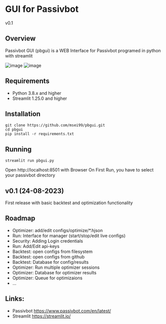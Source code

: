 # GUI for Passivbot

v0.1

## Overview
Passivbot GUI (pbgui) is a WEB Interface for Passivbot programed in python with streamlit

![image](https://github.com/msei99/pbgui/assets/70921110/965ce036-2e06-4eaf-9261-ca2d01a076d0)
![image](https://github.com/msei99/pbgui/assets/70921110/29a551b0-480c-4997-b22c-603e380669e3)

## Requirements
- Python 3.8.x and higher
- Streamlit 1.25.0 and higher

## Installation
```
git clone https://github.com/msei99/pbgui.git
cd pbgui
pip install -r requirements.txt
```
## Running
```
streamlit run pbgui.py
```
Open http://localhost:8501 with Browser
On First Run, you have to select your passivbot directory

## v0.1 (24-08-2023)
First release with basic backtest and optimization functionality

## Roadmap
- Optimizer: add/edit configs/optimize/*.hjson
- Run: Interface for manager (start/stop/edit live configs)
- Security: Adding Login credentials
- Run: Add/Edit api-keys
- Backtest: open configs from filesystem
- Backtest: open configs from github
- Backtest: Database for config/results
- Optimizer: Run multiple optimizer sessions
- Optimizer: Database for optimizer results
- Optimizer: Queue for optimizaions
- ...

## Links:
- Passivbot https://www.passivbot.com/en/latest/
- Streamlit https://streamlit.io/
